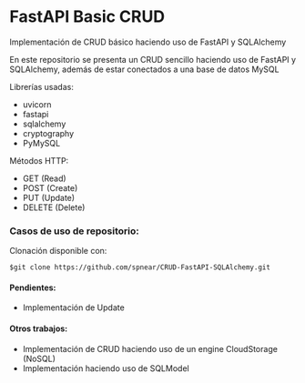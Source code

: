 # FastAPI Basic CRUD
Implementación de CRUD básico haciendo uso de FastAPI y SQLAlchemy

En este repositorio se presenta un CRUD sencillo haciendo uso de FastAPI y SQLAlchemy, además de estar conectados a una base de datos MySQL

Librerías usadas:
- uvicorn
- fastapi
- sqlalchemy
- cryptography
- PyMySQL

Métodos HTTP:
- GET (Read)
- POST (Create)
- PUT (Update)
- DELETE (Delete)

### Casos de uso de repositorio:

Clonación disponible con:

```
$git clone https://github.com/spnear/CRUD-FastAPI-SQLAlchemy.git
```


#### Pendientes:

- Implementación de Update


#### Otros trabajos:

- Implementación de CRUD haciendo uso de un engine CloudStorage (NoSQL)
- Implementación haciendo uso de SQLModel